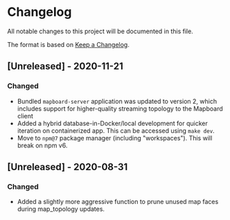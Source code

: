 # Changelog

All notable changes to this project will be documented in this file.

The format is based on [Keep a Changelog](https://keepachangelog.com/en/1.0.0/).

## [Unreleased] - 2020-11-21

### Changed

- Bundled `mapboard-server` application was updated to version 2, which includes
  support for higher-quality streaming topology to the Mapboard client
- Added a hybrid database-in-Docker/local development for quicker iteration
  on containerized app. This can be accessed using `make dev`.
- Move to `npm@7` package manager (including "workspaces"). This will break on npm v6.

## [Unreleased] - 2020-08-31

### Changed

- Added a slightly more aggressive function to prune unused map faces during map_topology
  updates.
